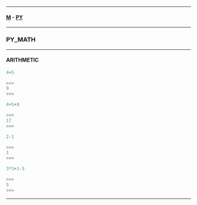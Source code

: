
---

#### [M](https://github.com/ttltrk/TTT/blob/master/menu.md) - [PY](https://github.com/ttltrk/TTT/blob/master/PY/PY.md)

---

### PY_MATH

---

#### ARITHMETIC

```py
4+5

>>>
9
>>>

4+5+8

>>>
17
>>>
```

```py
2-1

>>>
1
>>>

3*3+1-5

>>>
5
>>>
```

---
